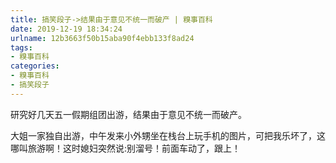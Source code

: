 ```yaml
---
title: 搞笑段子->结果由于意见不统一而破产 | 糗事百科
date: 2019-12-19 18:34:24
urlname: 12b3663f50b15aba90f4ebb133f8ad24
tags: 
- 糗事百科
categories:
- 糗事百科
- 搞笑段子
---
```

研究好几天五一假期组团出游，结果由于意见不统一而破产。

大姐一家独自出游，中午发来小外甥坐在栈台上玩手机的图片，可把我乐坏了，这哪叫旅游啊！这时媳妇突然说:别溜号！前面车动了，跟上！


